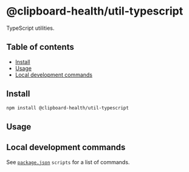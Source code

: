 # @clipboard-health/util-typescript <!-- omit from toc -->

TypeScript utilities.

## Table of contents <!-- omit from toc -->

- [Install](#install)
- [Usage](#usage)
- [Local development commands](#local-development-commands)

## Install

```bash
npm install @clipboard-health/util-typescript
```

## Usage

## Local development commands

See [`package.json`](./package.json) `scripts` for a list of commands.
